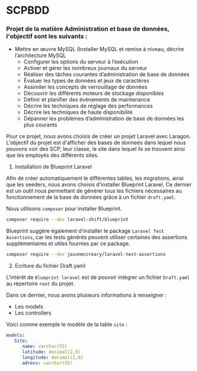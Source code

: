# SCPBDD
### Projet de la matière Administration et base de données, l'objectif sont les suivants :
 - Mettre en œuvre MySQL (Installer MySQL et remise à niveau, décrire l’architecture MySQL
    - Configurer les options du serveur à l’exécution
    - Activer et gérer les nombreux journaux du serveur
    - Réaliser des tâches courantes d’administration de base de données
    - Évaluer les types de données et jeux de caractères
    - Assimiler les concepts de verrouillage de données
    - Découvrir les différents moteurs de stockage disponibles
    - Définir et planifier des évènements de maintenance
    - Décrire les techniques de réglage des performances
    - Décrire les techniques de haute disponibilité
    - Dépanner les problèmes d’administration de base de données les plus courants

 Pour ce projet, nous avons choisis de créer un projet Laravel avec Laragon. L'objectif du projet est d'afficher des bases de donneés dans lequel nous pouvons voir des SCP, leur classe, le site dans lequel ils se trouvent ainsi que les employés des différents sites. 

1) Installation de Blueprint Laravel

Afin de créer automatiquement le différentes tables, les migrations, ainsi que les seeders, nous avons choisis d'installer Blueprint Laravel. Ce dernier est un outil nous permettant de générer tous les fichiers nécessaires au fonctionnement de la base de données grâce à un fichier `draft.yaml`.

Nous utilisons `composer` pour installer Blueprint. 

```bash
composer require --dev laravel-shift/blueprint
```
Blueprint suggère également d'installer le package `Laravel Test Assertions`, car les tests générés peuvent utiliser certaines des assertions supplémentaires et utiles fournies par ce package.

```bash
composer require --dev jasonmccreary/laravel-test-assertions
```

2) Ecriture du fichier Draft.yaml

L'intérêt de `Blueprint laravel` est de pouvoir intégrer un fichier `Draft.yaml` au répertoire `root` du projet.

Dans ce dernier, nous avons plusieurs informations à renseigner : 
- Les models
- Les controllers

Voici comme exemple le modèle de la table `site` :
```yaml
models:
   Site:
      name: varchar(55)
      latitude: decimal(2,9)
      longitude: decimal(2,9)
      adress: varchar(55)
```